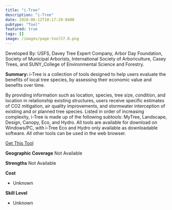 ```yaml
---
title: "i-Tree"
description: "i-Tree"
date: 2020-06-12T10:17:29-0400
pubtype: "Tool"
featured: true
tags: []
image: /images/page-tool57.0.png
---
```

Developed By: USFS, Davey Tree Expert Company, Arbor Day Foundation, Society of Municipal Arborists, International Society of Arboriculture, Casey Trees, and SUNY_College of Environmental Science and Forestry.

**Summary:** i-Tree is a collection of tools designed to help users evaluate the benefits of local tree species, by assessing their economic value and benefits over time. 

By providing information such as location, species, tree size, condition, and location in relationship existing structures, users receive specific estimates of CO2 mitigation, air quality improvements, and stormwater interception of existing and or planned tree species. Listed in order of increasing complexity, i-Tree is made up of the following subtools: MyTree, Landscape, Design, Canopy, Eco, and Hydro. All tools are available for download on Windows/PC, with i-Tree Eco and Hydro only available as downloadable software. All other tools can be used in the web browser.

<a href="https://www.itreetools.org/" target="_blank">Get This Tool</a>

__**Geographic Coverage**__
Not Available

__**Strengths**__
Not Available

__**Cost**__
- Unknown

__**Skill Level**__
- Unknown
